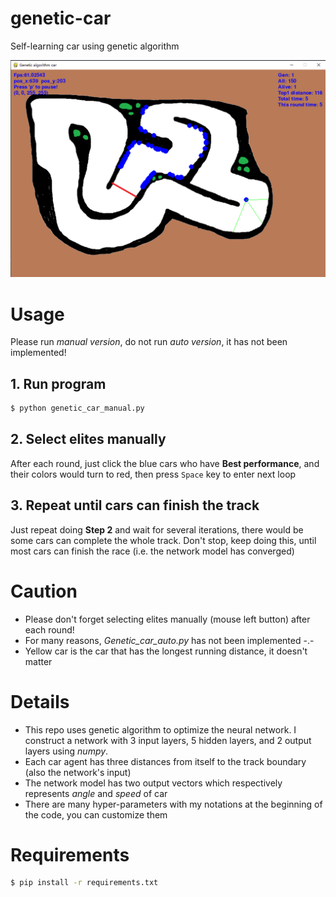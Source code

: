 # genetic-car
Self-learning car using genetic algorithm

![image](https://github.com/ivanwhaf/genetic-car/blob/master/demo.png)

# Usage
Please run *manual version*, do not run *auto version*, it has not been implemented!
## 1. Run program
```bash
$ python genetic_car_manual.py
```
## 2. Select elites manually
After each round, just click the blue cars who have **Best performance**, and their colors would
turn to red, then press `Space` key to enter next loop

## 3. Repeat until cars can finish the track
Just repeat doing **Step 2** and wait for several iterations, there would be some cars can
complete the whole track. Don't stop, keep doing this, until most cars can finish
the race (i.e. the network model has converged)

# Caution
* Please don't forget selecting elites manually (mouse left button) after each round!
* For many reasons, *Genetic_car_auto.py* has not been implemented -.-
* Yellow car is the car that has the longest running distance, it doesn't matter

# Details
* This repo uses genetic algorithm to optimize the neural network. I construct a network with 3
input layers, 5 hidden layers, and 2 output layers using *numpy*.
* Each car agent has three distances from itself to the track boundary (also the network's input)
* The network model has two output vectors which respectively represents *angle* and *speed* of car
* There are many hyper-parameters with my notations at the beginning of the code, you can customize them

# Requirements
```bash
$ pip install -r requirements.txt
```